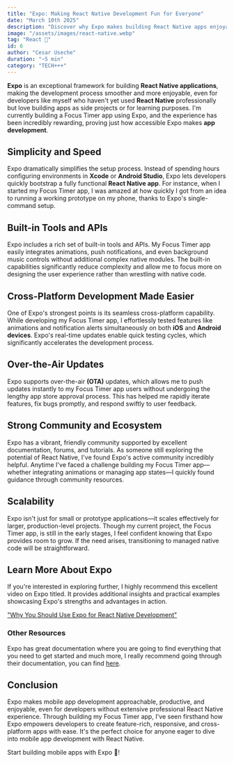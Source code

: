 ```yaml
---
title: "Expo: Making React Native Development Fun for Everyone"
date: "March 10th 2025"
description: "Discover why Expo makes building React Native apps enjoyable and accessible. A great way to build mobile apps."
image: "/assets/images/react-native.webp"
tag: "React 📱"
id: 6
author: "Cesar Useche"
duration: "~5 min"
category: "TECH+++"
---
```


**Expo** is an exceptional framework for building **React Native applications**, making the development process smoother and more enjoyable, even for developers like myself who haven't yet used **React Native** professionally but love building apps as side projects or for learning purposes. I'm currently building a Focus Timer app using Expo, and the experience has been incredibly rewarding, proving just how accessible Expo makes **app development**.

## Simplicity and Speed
Expo dramatically simplifies the setup process. Instead of spending hours configuring environments in **Xcode** or **Android Studio**, Expo lets developers quickly bootstrap a fully functional **React Native app**. For instance, when I started my Focus Timer app, I was amazed at how quickly I got from an idea to running a working prototype on my phone, thanks to Expo's single-command setup.

## Built-in Tools and APIs
Expo includes a rich set of built-in tools and APIs. My Focus Timer app easily integrates animations, push notifications, and even background music controls without additional complex native modules. The built-in capabilities significantly reduce complexity and allow me to focus more on designing the user experience rather than wrestling with native code.

## Cross-Platform Development Made Easier
One of Expo's strongest points is its seamless cross-platform capability. While developing my Focus Timer app, I effortlessly tested features like animations and notification alerts simultaneously on both **iOS** and **Android devices**. Expo's real-time updates enable quick testing cycles, which significantly accelerates the development process.

## Over-the-Air Updates
Expo supports over-the-air **(OTA)** updates, which allows me to push updates instantly to my Focus Timer app users without undergoing the lengthy app store approval process. This has helped me rapidly iterate features, fix bugs promptly, and respond swiftly to user feedback.

## Strong Community and Ecosystem
Expo has a vibrant, friendly community supported by excellent documentation, forums, and tutorials. As someone still exploring the potential of React Native, I've found Expo's active community incredibly helpful. Anytime I've faced a challenge building my Focus Timer app—whether integrating animations or managing app states—I quickly found guidance through community resources.

## Scalability
Expo isn't just for small or prototype applications—it scales effectively for larger, production-level projects. Though my current project, the Focus Timer app, is still in the early stages, I feel confident knowing that Expo provides room to grow. If the need arises, transitioning to managed native code will be straightforward.

## Learn More About Expo
If you're interested in exploring further, I highly recommend this excellent video on Expo titled. It provides additional insights and practical examples showcasing Expo's strengths and advantages in action.

["Why You Should Use Expo for React Native Development"](https://www.youtube.com/watch?v=gntZth3mIbM)

### Other Resources
Expo has great documentation where you are going to find everything that you need to get started and much more, I really recommend going through their documentation, you can find [here](http://docs.expo.dev/tutorial/introduction/).

## Conclusion
Expo makes mobile app development approachable, productive, and enjoyable, even for developers without extensive professional React Native experience. Through building my Focus Timer app, I've seen firsthand how Expo empowers developers to create feature-rich, responsive, and cross-platform apps with ease. It's the perfect choice for anyone eager to dive into mobile app development with React Native.

Start building mobile apps with Expo 📱!

